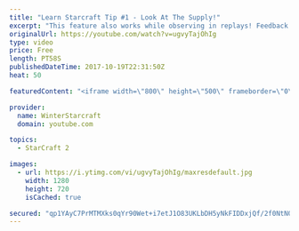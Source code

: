 ```yaml
---
title: "Learn Starcraft Tip #1 - Look At The Supply!"
excerpt: "This feature also works while observing in replays! Feedback and tip suggestions are appreciated :)"
originalUrl: https://youtube.com/watch?v=ugvyTajOhIg
type: video
price: Free
length: PT58S
publishedDateTime: 2017-10-19T22:31:50Z
heat: 50

featuredContent: "<iframe width=\"800\" height=\"500\" frameborder=\"0\" src=\"https://www.youtube.com/embed/ugvyTajOhIg\" allow=\"accelerometer; autoplay; encrypted-media; gyroscope; picture-in-picture\" allowfullscreen></iframe>"

provider:
  name: WinterStarcraft
  domain: youtube.com

topics:
  - StarCraft 2

images:
  - url: https://i.ytimg.com/vi/ugvyTajOhIg/maxresdefault.jpg
    width: 1280
    height: 720
    isCached: true

secured: "qp1YAyC7PrMTMXks0qYr90Wet+i7etJ1O83UKLbDH5yNkFIDDxjQf/2f0NtN0pfPMdXgY1zNf9b1SBkbvkkQlXYL7HTcjr5/0JRfA8aPICUw7rIUCsvzhTDa2KiyVbDGgNT48Lsjjl8AA0Ly8H+eReSBp3wcIC6rQkuAVzYFUyw+WiNGXs6/6daRE0ns+BPbz4UWFb/n73lZmgFyTSeTCR1tZoX1iLpPBw0Dl5x9ryJt5zCNS8yrDNfEFI/dzjIHppXPQ9TQUgNUadnOzwF+WZWHVGsmhTcftorbkSConqoqv4U/DuD5iZBtJ8EOYfLl3VWNzWkymaoRKClwiavcfcqt0JTqpiiN/2EbGvon69HKCGmkCoi/Lmj9/N/oXek9HBeetDmf9huz1hXFLBr7Ggp/VVkHl8mqVixg2OAsU5I=;BfsPlGjLvgycXfmZYFIK2A=="
---
```


